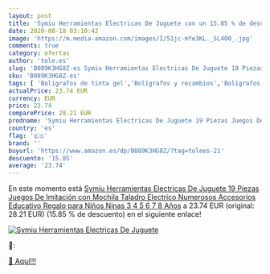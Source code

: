 ```yaml
---
layout: post
title: 'Symiu Herramientas Electricas De Juguete con un 15.85 % de descuento'
date: 2020-08-18 03:10:42
image: 'https://m.media-amazon.com/images/I/51jc-mYe3KL._SL400_.jpg'
comments: true
category: ofertas
author: 'tole.es'
slug: 'B089K3HG8Z-es Symiu Herramientas Electricas De Juguete 19 Piezas Juegos...'
sku: 'B089K3HG8Z-es'
tags: [ 'Bolígrafos de tinta gel','Bolígrafos y recambios','Bolígrafos, lápices y útiles de escritura','Oficina y papelería','Recambios para bolígrafos y plumas','mochila', ]
actualPrice: 23.74 EUR
currency: EUR
price: 23.74
comparePrice: 28.21 EUR
prodname: 'Symiu Herramientas Electricas De Juguete 19 Piezas Juegos De Imitación con Mochila Taladro Electrico Numerosos Accesorios Educativo Regalo para Niños Ninas 3 4 5 6 7 8 Años'
country: 'es'
flag: '🇪🇸'
brand: ''
buyurl: 'https://www.amazon.es/dp/B089K3HG8Z/?tag=tolees-21'
descuento: '15.85'
average: '23.74'
---
```


En este momento está [Symiu Herramientas Electricas De Juguete 19 Piezas Juegos De Imitación con Mochila Taladro Electrico Numerosos Accesorios Educativo Regalo para Niños Ninas 3 4 5 6 7 8 Años](https://www.amazon.es/dp/B089K3HG8Z/?tag=tolees-21) a 23.74 EUR (original: 28.21 EUR) (15.85 %  de descuento) en el siguiente enlace!

[![Symiu Herramientas Electricas De Juguete](https://m.media-amazon.com/images/I/51jc-mYe3KL._SL400_.jpg)](https://www.amazon.es/dp/B089K3HG8Z/?tag=tolees-21)

🔎:


[🛒 Aquí!!!](https://www.amazon.es/dp/B089K3HG8Z/?tag=tolees-21)
